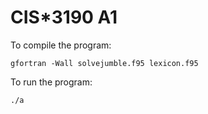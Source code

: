 # CIS*3190 A1

To compile the program:
```console
gfortran -Wall solvejumble.f95 lexicon.f95
```

To run the program:
```console
./a
```
